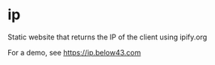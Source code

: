 # ip
Static website that returns the IP of the client using ipify.org

For a demo, see https://ip.below43.com